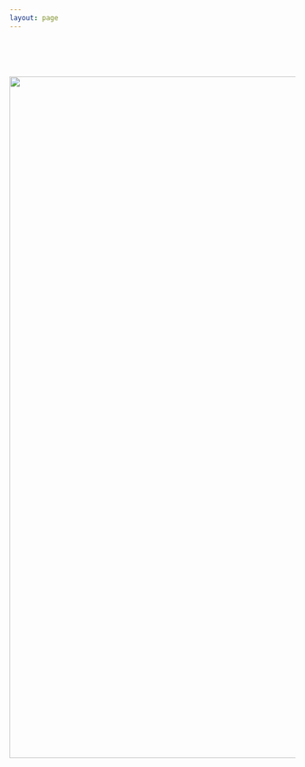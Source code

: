 ```yaml
---
layout: page
---
```

<img style="width: 1200px!important;margin: 0 auto!important;padding-top: 66px" src="https://pans.ahuaaa.cn/docsimg/banner-emoji.jpg" alt="">

<Twikoo/>



<style scoped lang="scss">
.page {
	width: 1200px!important;
    margin: 0 auto!important;
}

.col-box {
	text-align: center!important;
}
.twikoo{
    max-width: 1000px!important;
}
</style>
